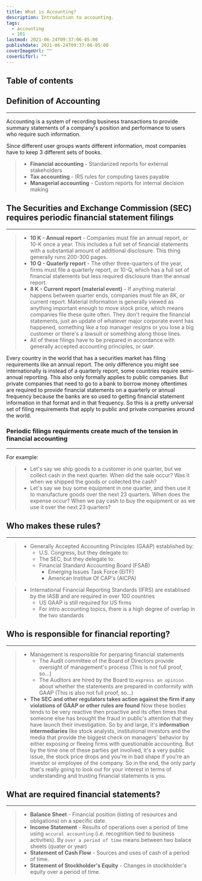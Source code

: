 ```yaml
---
title: What is Accounting?
description: Introduction to accounting.
tags:
  - accounting
  - 101
lastmod: 2021-06-24T09:37:06-05:00
publishdate: 2021-06-24T09:37:06-05:00
coverImageUrl: ""
coverGifUrl: ""
---
```


## Table of contents

## Definition of Accounting

---

Accounting is a system of recording business transactions to provide summary statements of a company's position and performance to users who require such information.

Since different user groups wants different information, most companies have to keep 3 different sets of books.

> - **Financial accounting** - Standarized reports for external stakeholders
> - **Tax accounting** - IRS rules for computing taxes payable
> - **Managerial accounting** - Custom reports for internal decision making

## The Securities and Exchange Commission (SEC) requires periodic financial statement filings

---

> - **10 K - Annual report** - Companies must file an annual report, or 10-K once a year. This includes a full set of financial statements with a substantial amount of additional disclosure. This thing generally runs 200-300 pages.
> - **10 Q - Quaterly report** - The other three-quarters of the year, firms must file a quarterly report, or 10-Q, which has a full set of financial statements but less required disclosure than the annual report.
> - **8 K - Current report (material event)** - If anything material happens between quarter ends, companies must file an 8K, or current report. Material information is generally viewed as anything important enough to move stock price, which means companies file these quite often. They don't require the financial statements, just an update of whatever major corporate event has happened, something like a top manager resigns or you lose a big customer or there's a lawsuit or something along those lines.
> - All of these filings have to be prepared in accordance with generally accepted accounting principles, or `GAAP`.

Every country in the world that has a securities market has filing requirements like an annual report. The only difference you might see internationally is instead of a quarterly report, some countries require semi-annual reporting. This also only formally applies to public companies. But private companies that need to go to a bank to borrow money oftentimes are required to provide financial statements on a quarterly or annual frequency because the banks are so used to getting financial statement information in that format and in that frequency. So this is a pretty universal set of filing requirements that apply to public and private companies around the world.

### Periodic filings requirments create much of the tension in financial accounting

---

For example:

> - Let's say we ship goods to a customer in one quarter, but we collect cash in the next quarter. When did the sale occur? Was it when we shipped the goods or collected the cash?
> - Let's say we buy some equipment in one quarter, and then use it to manufacture goods over the next 23 quarters. When does the expense occur? When we pay cash to buy the equipment or as we use it over the next 23 quarters?

## Who makes these rules?

---

> - Generally Accepted Accounting Principles (GAAP) established by:
>   - U.S. Congress, but they delegate to:
>   - The SEC, but they delegate to:
>   - Financial Standard Accounting Board (FSAB)
>     - Emerging Issues Task Force (EITF)
>     - American Institue Of CAP's (AICPA)

> - International Financial Reporting Standards (IFRS) are establised by the IASB and are required in over 100 countries
>   - US GAAP is still required for US firms
>   - For intro accounting topics, there is a high degree of overlap in the two standards

## Who is responsible for financial reporting?

---

> - Management is responsible for perparing financial statements
>   - The Audit committee of the Board of Directors provide oversight of management's process (This is not full proof, so...)
>   - The Auditors are hired by the Board to `express an opinion` about whether the statements are prepared in conformity with GAAP (This is also not full proof, so...)
> - **The SEC and other regulators takes action against the firm if any violations of GAAP or other rules are found** Now these bodies tends to be very reactive then proactive and its often times that someone else has brought the fraud in public's attention that they have launch their investigation. So by and large, it's **information intermediaries** like stock analysts, institutional investors and the media that provide the biggest check on managers' behavior by either exposing or fleeing firms with questionable accounting. But by the time one of these parties get involved, it's a very public issue, the stock price drops and you're in bad shape if you're an investor or employee of the company. So in the end, the only party that's really going to look out for your interest in terms of understanding and trusting financial statements is you.

## What are required financial statements?

---

> - **Balance Sheet** - Financial position (listing of resources and obligations) on a specific date.
> - **Income Statement** - Results of operations over a period of time using `accural accounting` (i.e. recognition tied to business activities). By `over a period of time` means between two balace sheets (quater or year)
> - **Statement of Cash Flow** - Sources and uses of cash of a period of time.
> - **Statement of Stockholder's Equity** - Changes in stockholder's equity over a period of time.
